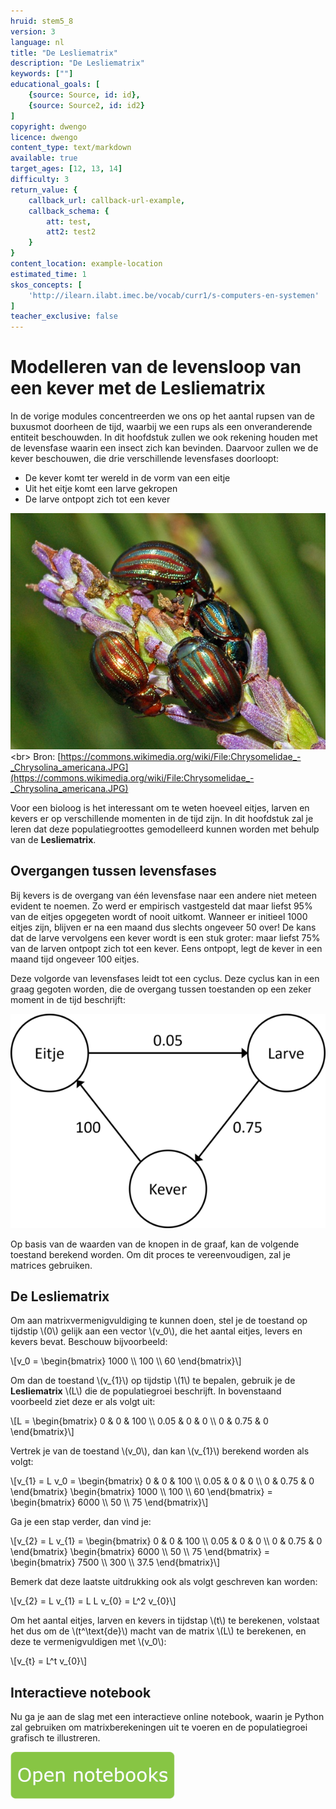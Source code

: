 ```yaml
---
hruid: stem5_8
version: 3
language: nl
title: "De Lesliematrix"
description: "De Lesliematrix"
keywords: [""]
educational_goals: [
    {source: Source, id: id}, 
    {source: Source2, id: id2}
]
copyright: dwengo
licence: dwengo
content_type: text/markdown
available: true
target_ages: [12, 13, 14]
difficulty: 3
return_value: {
    callback_url: callback-url-example,
    callback_schema: {
        att: test,
        att2: test2
    }
}
content_location: example-location
estimated_time: 1
skos_concepts: [
    'http://ilearn.ilabt.imec.be/vocab/curr1/s-computers-en-systemen'
]
teacher_exclusive: false
---
```

# Modelleren van de levensloop van een kever met de Lesliematrix

In de vorige modules concentreerden we ons op het aantal rupsen van de buxusmot doorheen de tijd, waarbij we een rups als een onveranderende entiteit beschouwden. In dit hoofdstuk zullen we ook rekening houden met de levensfase waarin een insect zich kan bevinden. Daarvoor zullen we de kever beschouwen, die drie verschillende levensfases doorloopt:

- De kever komt ter wereld in de vorm van een eitje
- Uit het eitje komt een larve gekropen
- De larve ontpopt zich tot een kever

![Kever](embed/kever.jpg "https://commons.wikimedia.org/wiki/File:Chrysomelidae_-_Chrysolina_americana.JPG")<br>
Bron: [https://commons.wikimedia.org/wiki/File:Chrysomelidae_-_Chrysolina_americana.JPG](https://commons.wikimedia.org/wiki/File:Chrysomelidae_-_Chrysolina_americana.JPG)

Voor een bioloog is het interessant om te weten hoeveel eitjes, larven en kevers er op verschillende momenten in de tijd zijn. In dit hoofdstuk zal je leren dat deze populatiegroottes gemodelleerd kunnen worden met behulp van de **Lesliematrix**.

## Overgangen tussen levensfases

Bij kevers is de overgang van één levensfase naar een andere niet meteen evident te noemen. Zo werd er empirisch vastgesteld dat maar liefst 95% van de eitjes opgegeten wordt of nooit uitkomt. Wanneer er initieel 1000 eitjes zijn, blijven er na een maand dus slechts ongeveer 50 over! De kans dat de larve vervolgens een kever wordt is een stuk groter: maar liefst 75% van de larven ontpopt zich tot een kever. Eens ontpopt, legt de kever in een maand tijd ongeveer 100 eitjes.

Deze volgorde van levensfases leidt tot een cyclus. Deze cyclus kan in een graag gegoten worden, die de overgang tussen toestanden op een zeker moment in de tijd beschrijft:

![Graaf](embed/graph.png "https://www.wisfaq.nl/pagina.asp?nummer=1883")

Op basis van de waarden van de knopen in de graaf, kan de volgende toestand berekend worden. Om dit proces te vereenvoudigen, zal je matrices gebruiken.

## De Lesliematrix

Om aan matrixvermenigvuldiging te kunnen doen, stel je de toestand op tijdstip \\(0\\) gelijk aan een vector \\(v_0\\), die het aantal eitjes, levers en kevers bevat. Beschouw bijvoorbeeld:

\\[v_0 = \begin{bmatrix} 1000 \\\ 100 \\\ 60 \end{bmatrix}\\]

Om dan de toestand \\(v_{1}\\) op tijdstip \\(1\\) te bepalen, gebruik je de **Lesliematrix** \\(L\\) die de populatiegroei beschrijft. In bovenstaand voorbeeld ziet deze er als volgt uit:

\\[L = \begin{bmatrix} 0 & 0 & 100 \\\ 0.05 & 0 & 0 \\\ 0 & 0.75 & 0 \end{bmatrix}\\]

Vertrek je van de toestand \\(v_0\\), dan kan \\(v_{1}\\) berekend worden als volgt:

\\[v_{1} = L v_0 = \begin{bmatrix} 0 & 0 & 100 \\\ 0.05 & 0 & 0 \\\ 0 & 0.75 & 0 \end{bmatrix} \begin{bmatrix} 1000 \\\ 100 \\\ 60 \end{bmatrix} = \begin{bmatrix} 6000 \\\ 50 \\\ 75 \end{bmatrix}\\]

Ga je een stap verder, dan vind je:

\\[v_{2} = L v_{1} = \begin{bmatrix} 0 & 0 & 100 \\\ 0.05 & 0 & 0 \\\ 0 & 0.75 & 0 \end{bmatrix} \begin{bmatrix} 6000 \\\ 50 \\\ 75 \end{bmatrix} = \begin{bmatrix} 7500 \\\ 300 \\\ 37.5 \end{bmatrix}\\]

Bemerk dat deze laatste uitdrukking ook als volgt geschreven kan worden:

\\[v_{2} = L v_{1} = L L v_{0} = L^2 v_{0}\\]

Om het aantal eitjes, larven en kevers in tijdstap \\(t\\) te berekenen, volstaat het dus om de \\(t^\text{de}\\) macht van de matrix \\(L\\) te berekenen, en deze te vermenigvuldigen met \\(v_0\\):

\\[v_{t} = L^t v_{0}\\]

## Interactieve notebook

Nu ga je aan de slag met een interactieve online notebook, waarin je Python zal gebruiken om matrixberekeningen uit te voeren en de populatiegroei grafisch te illustreren.

[![](embed/knop.png "Knop")](https://kiks.ilabt.imec.be/jupyterhub/?id=6030 "Lesliematrix")
